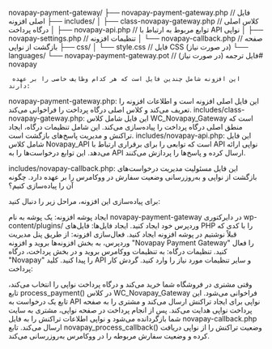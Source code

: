 novapay-payment-gateway/
├── novapay-payment-gateway.php   // فایل اصلی افزونه
├── includes/
│   ├── class-novapay-gateway.php // کلاس اصلی درگاه پرداخت
│   ├── novapay-api.php         // توابع مربوط به ارتباط با API نواپی
│   ├── novapay-settings.php    // تنظیمات افزونه
│   └── novapay-callback.php    // صفحه بازگشت از نواپی
├── css/
│   └── style.css             // فایل CSS (در صورت نیاز)
└── languages/
    └── novapay-payment-gateway.pot // فایل ترجمه (در صورت نیاز)# novapay


     این افزونه شامل چندین فایل است که هر کدام وظایف خاصی را بر عهده دارند:

novapay-payment-gateway.php: این فایل اصلی افزونه است و اطلاعات افزونه را تعریف می‌کند و کلاس اصلی درگاه پرداخت را فراخوانی می‌کند.
includes/class-novapay-gateway.php: این فایل شامل کلاس WC_Novapay_Gateway است که منطق اصلی درگاه پرداخت را پیاده‌سازی می‌کند. این شامل تنظیمات درگاه، ایجاد تراکنش و مدیریت پاسخ‌های بازگشت است.
includes/novapay-api.php: این فایل شامل کلاس Novapay_API است که توابعی را برای برقراری ارتباط با API نواپی ارائه می‌دهد. این توابع درخواست‌ها را به API ارسال کرده و پاسخ‌ها را پردازش می‌کنند.

includes/novapay-callback.php: این فایل مسئولیت مدیریت درخواست‌های بازگشت از نواپی و به‌روزرسانی وضعیت سفارش در ووکامرس را بر عهده دارد.
چگونه آن را پیاده‌سازی کنیم؟

برای پیاده‌سازی این افزونه، مراحل زیر را دنبال کنید:

ایجاد پوشه افزونه: یک پوشه به نام novapay-payment-gateway در دایرکتوری wp-content/plugins/ وردپرس خود ایجاد کنید.
ایجاد فایل‌ها: فایل‌های PHP را با کدی که قبلاً نوشتیم در پوشه افزونه ایجاد کنید.
فعال‌سازی افزونه: از طریق پنل مدیریت وردپرس، به بخش افزونه‌ها بروید و افزونه "Novapay Payment Gateway" را فعال کنید.
تنظیمات درگاه: به تنظیمات ووکامرس بروید و در بخش پرداخت، درگاه "Novapay" را پیدا کنید. کلید API و سایر تنظیمات مورد نیاز را وارد کنید.
گردش کار پرداخت:

وقتی مشتری در فروشگاه شما خرید می‌کند و درگاه پرداخت نواپی را انتخاب می‌کند، تابع process_payment() در کلاس WC_Novapay_Gateway فراخوانی می‌شود.
این تابع یک درخواست به API نواپی برای ایجاد تراکنش ارسال می‌کند و مشتری را به صفحه پرداخت نواپی هدایت می‌کند.
پس از انجام پرداخت در صفحه نواپی، مشتری به سایت شما بازگردانده می‌شود و نواپی اطلاعات تراکنش را به فایل novapay-callback.php ارسال می‌کند.
تابع novapay_process_callback() وضعیت تراکنش را از نواپی دریافت کرده و وضعیت سفارش مربوطه را در ووکامرس به‌روزرسانی می‌کند.
